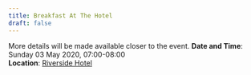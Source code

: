 ```yaml
---
title: Breakfast At The Hotel
draft: false
---
```


More details will be made available closer to the event.
**Date and Time**: Sunday 03 May 2020, 07:00-08:00 \
**Location**: [Riverside Hotel](/venue)
